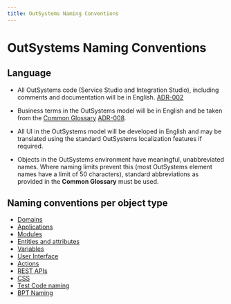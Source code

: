 ```yaml
---
title: OutSystems Naming Conventions
---
```

# OutSystems Naming Conventions

## Language

* All OutSystems code (Service Studio and Integration Studio), including comments and documentation will be in English. [ADR-002](adr\ADR-002-standard-language-is-English.html)
* Business terms in the OutSystems model will be in English and be taken from the [Common Glossary](/common-glossary-template.md) [ADR-008](/adr/ADR-008-common-glossary.md).

* All UI in the OutSystems model will be developed in English and may be translated using the standard OutSystems localization features if required.
* Objects in the OutSystems environment have meaningful, unabbreviated names. Where naming limits prevent this (most OutSystems element names have a limit of 50 characters), standard abbreviations as provided in the **Common Glossary** must be used.

## Naming conventions per object type

* [Domains](domain-naming.md)
* [Applications](application-naming.md)
* [Modules](module-naming.md)
* [Entities and attributes](entity-naming.md)
* [Variables](naming/variable-naming.md)
* [User Interface](user-interface-naming.md)
* [Actions](action-naming.md)
* [REST APIs](rest-api-naming.md)
* [CSS](css-naming.md)
* [Test Code naming](test-code-naming.md)
* [BPT Naming](bpt-naming.md)
